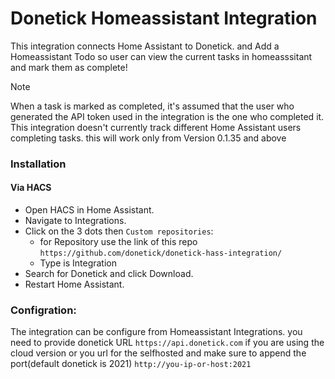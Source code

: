 # Donetick Homeassistant Integration

This integration connects Home Assistant to Donetick. and Add a Homeassistant Todo so user can view the current tasks in homeasssitant and mark them as complete!

> [!NOTE]  
> When a task is marked as completed, it's assumed that the user who generated the API token used in the integration is the one who completed it.  This integration doesn't currently track different Home Assistant users completing tasks. this will work only from Version 0.1.35 and above 


### Installation
#### Via HACS
- Open HACS in Home Assistant.
- Navigate to Integrations.
- Click on the 3 dots then `Custom repositories`:
    - for Repository use the link of this repo `https://github.com/donetick/donetick-hass-integration/`
    - Type is Integration
- Search for Donetick and click Download.
- Restart Home Assistant.


### Configration: 
The integration can be configure from Homeassistant Integrations. you need to provide donetick URL `https://api.donetick.com` if you are using the cloud version or you url for the selfhosted and make sure to append the port(default donetick is 2021) `http://you-ip-or-host:2021` 

